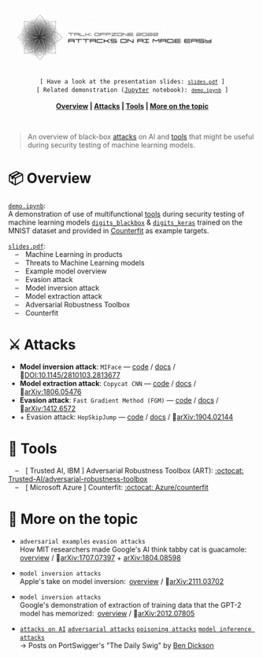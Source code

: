 ![banner](banner.gif)

<p align="center">
	<code> [ Have a look at the presentation slides: <a href="slides.pdf"><code>slides.pdf</code></a> ] </code><br>
  	<code> [ Related demonstration (<a href="https://github.com/jupyter/notebook">Jupyter</a> notebook): <a href="demo.ipynb"><code>demo.ipynb</code></a> ] </code><br><br>
  	<b>
		<a href="#-overview">Overview</a> | 
		<a href="#%EF%B8%8F-attacks">Attacks</a> | 
		<a href="#-tools">Tools</a> | 
		<a href="#-more-on-the-topic">More on the topic</a>
	</b>
</p><br>

> An overview of black-box [attacks](#%EF%B8%8F-attacks) on AI and [tools](#-tools) that might be useful during security testing of machine learning models.



# 📦 Overview

[`demo.ipynb`](demo.ipynb):<br>
A demonstration of use of multifunctional [tools](#-tools) during security testing of machine learning models [`digits_blackbox`](https://github.com/Azure/counterfit/tree/main/counterfit/targets/digits_blackbox) & [`digits_keras`](https://github.com/Azure/counterfit/tree/main/counterfit/targets/digits_keras) trained on the MNIST dataset and provided in [Counterfit](https://github.com/Azure/counterfit/tree/main/counterfit/targets) as example targets.<br>


[`slides.pdf`](slides.pdf):
<br>&emsp;–&emsp;Machine Learning in products
<br>&emsp;–&emsp;Threats to Machine Learning models
<br>&emsp;–&emsp;Example model overview
<br>&emsp;–&emsp;Evasion attack
<br>&emsp;–&emsp;Model inversion attack
<br>&emsp;–&emsp;Model extraction attack
<br>&emsp;–&emsp;Adversarial Robustness Toolbox
<br>&emsp;–&emsp;Counterfit<br>


# ⚔️ Attacks
- **Model inversion attack**: `MIFace` — [code](https://github.com/Trusted-AI/adversarial-robustness-toolbox/blob/main/art/attacks/inference/model_inversion/mi_face.py) / [docs](https://adversarial-robustness-toolbox.readthedocs.io/en/latest/modules/attacks/inference/model_inversion.html#model-inversion-miface) / 🔗[DOI:10.1145/2810103.2813677](https://dl.acm.org/doi/10.1145/2810103.2813677)
- **Model extraction attack**: `Copycat CNN` — [code](https://github.com/Trusted-AI/adversarial-robustness-toolbox/blob/main/art/attacks/extraction/copycat_cnn.py) / [docs](https://adversarial-robustness-toolbox.readthedocs.io/en/latest/modules/attacks/extraction.html#copycat-cnn) / 🔗[arXiv:1806.05476](https://arxiv.org/abs/1806.05476)
- **Evasion attack**: `Fast Gradient Method (FGM)` — [code](https://github.com/Trusted-AI/adversarial-robustness-toolbox/blob/main/art/attacks/evasion/fast_gradient.py) / [docs](https://adversarial-robustness-toolbox.readthedocs.io/en/latest/modules/attacks/evasion.html#fast-gradient-method-fgm) / 🔗[arXiv:1412.6572](https://arxiv.org/abs/1412.6572)
- \+ Evasion attack: `HopSkipJump` — [code](https://github.com/Trusted-AI/adversarial-robustness-toolbox/blob/main/art/attacks/evasion/hop_skip_jump.py) / [docs](https://adversarial-robustness-toolbox.readthedocs.io/en/latest/modules/attacks/evasion.html#hopskipjump-attack) / 🔗[arXiv:1904.02144](https://arxiv.org/abs/1904.02144)<br>


# 🔧 Tools
&emsp;–&emsp;\[ Trusted AI, IBM ] Adversarial Robustness Toolbox (ART): [:octocat: Trusted-AI/adversarial-robustness-toolbox](https://github.com/Trusted-AI/adversarial-robustness-toolbox)
<br>&emsp;–&emsp;\[ Microsoft Azure ] Counterfit: [:octocat: Azure/counterfit](https://github.com/Azure/counterfit)<br>


# 📑 More on the topic

- `adversarial examples` `evasion attacks`<br>
How MIT researchers made Google's AI think tabby cat is guacamole:&ensp;[overview](https://www.labsix.org/physical-objects-that-fool-neural-nets/) / 🔗[arXiv:1707.07397](https://arxiv.org/abs/1707.07397) + [arXiv:1804.08598](https://arxiv.org/abs/1804.08598)

- `model inversion attacks`<br>
Apple's take on model inversion:&ensp;[overview](https://machinelearning.apple.com/research/reconstructing-training-data) / 🔗[arXiv:2111.03702](https://arxiv.org/abs/2111.03702)

- `model inversion attacks`<br>
Google's demonstration of extraction of training data that the GPT-2 model has memorized:&ensp;[overview](https://ai.googleblog.com/2020/12/privacy-considerations-in-large.html) / 🔗[arXiv:2012.07805](https://arxiv.org/abs/2012.07805)

- [`attacks on AI`](https://portswigger.net/daily-swig/take-threats-against-machine-learning-systems-seriously-security-firm-warns)
[`adversarial attacks`](https://portswigger.net/daily-swig/adversarial-attacks-against-machine-learning-systems-everything-you-need-to-know)
[`poisoning attacks`](https://portswigger.net/daily-swig/triggerless-backdoors-can-infect-machine-learning-models-without-leaving-a-trace-research)
[`model inference attacks`](https://portswigger.net/daily-swig/inference-attacks-how-much-information-can-machine-learning-models-leak)<br>
→ Posts on PortSwigger's "The Daily Swig" by [Ben Dickson](https://twitter.com/bendee983)
